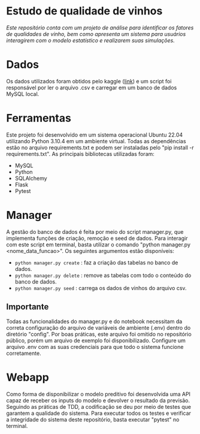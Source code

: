 # Estudo de qualidade de vinhos
*Este repositório conta com um projeto de análise para identificar os fatores de qualidades de vinho, bem como apresenta um sistema para usuários interagirem com o modelo estatístico e realizarem suas simulações.*


# Dados
Os dados utilizados foram obtidos pelo kaggle ([link](https://www.kaggle.com/datasets/uciml/red-wine-quality-cortez-et-al-2009)) e um script foi responsável por ler o arquivo .csv e carregar em um banco de dados MySQL local.

# Ferramentas
Este projeto foi desenvolvido em um sistema operacional Ubuntu 22.04 utilizando Python 3.10.4 em um ambiente virtual. Todas as dependências estão no arquivo requirements.txt e podem ser instaladas pelo "pip install -r requirements.txt". As principais bibliotecas utilizadas foram:

- MySQL
- Python
- SQLAlchemy
- Flask
- Pytest

# Manager
A gestão do banco de dados é feita por meio do script manager.py, que implementa funções de criação, remoção e seed de dados. Para interagir com este script em terminal, basta utilizar o comando "python manager.py <nome_data_funcao>". Os seguintes argumentos estão disponíveis:

- `python manager.py create` : faz a criação das tabelas no banco de dados.
- `python manager.py delete` : remove as tabelas com todo o conteúdo do banco de dados.
- `python manager.py seed` : carrega os dados de vinhos do arquivo csv.

## Importante
Todas as funcionalidades do manager.py e do notebook necessitam da correta configuração do arquivo de variáveis de ambiente (.env) dentro do diretório "config". Por boas práticas, este arquivo foi omitido no repositório público, porém um arquivo de exemplo foi disponibilizado. Configure um arquivo .env com as suas credenciais para que todo o sistema funcione corretamente.

# Webapp
Como forma de disponibilizar o modelo preditivo foi desenvolvida uma API capaz de receber os inputs do modelo e devolver o resultado da previsão. Seguindo as práticas de TDD, a codificação se deu por meio de testes que garantem a qualidade do sistema. Para executar todos os testes e verificar a integridade do sistema deste repositório, basta executar "pytest" no terminal.